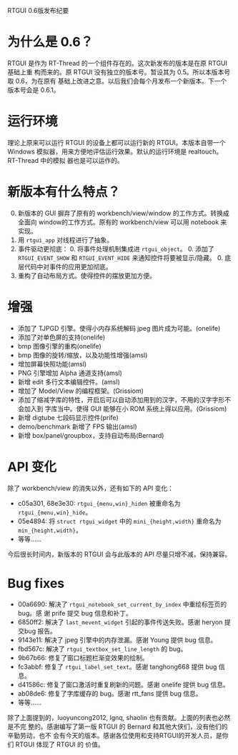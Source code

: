 RTGUI 0.6版发布纪要

# 为什么是 0.6？

RTGUI 是作为 RT-Thread 的一个组件存在的。这次新发布的版本是在原 RTGUI 基础上重
构而来的。原 RTGUI 没有独立的版本号。暂设其为 0.5。所以本版本号取 0.6，为在原有
基础上改进之意。以后我们会每个月发布一个新版本。下一个版本号会是 0.6.1。

# 运行环境

理论上原来可以运行 RTGUI 的设备上都可以运行新的 RTGUI。本版本自带一个 Windows
模拟器，用来方便地评估运行效果。默认的运行环境是 realtouch。RT-Thread 中的模拟
器也是可以运作的。

# 新版本有什么特点？

0. 新版本的 GUI 摒弃了原有的 workbench/view/window 的工作方式。转换成全面向
   window的工作方式。原有的 workbench/view 可以用 notebook 来实现。
0. 用 `rtgui_app` 对线程进行了抽象。
0. 事件驱动更彻底：
    0. 将事件处理机制集成进 `rtgui_object`。
    0. 添加了`RTGUI_EVENT_SHOW` 和 `RTGUI_EVENT_HIDE` 来通知控件将要被显示/隐藏。
    0. 底层代码中对事件的应用更加彻底。
0. 重构了自动布局方式。使得控件的摆放更加方便。

# 增强

- 添加了 TJPGD 引擎。使得小内存系统解码 jpeg 图片成为可能。(onelife)
- 添加了对单色屏的支持(onelife)
- bmp 图像引擎的重构(onelife)
- bmp 图像的旋转/缩放，以及功能性增强(amsl)
- 增加屏幕快照功能(amsl)
- PNG 引擎增加 Alpha 通道支持(amsl)
- 新增 edit 多行文本编辑控件。(amsl)
- 增加了 Model/View 的编程框架。(Grissiom)
- 添加了缩减字库的特性，开启后可以自动添加用到的汉字，不用的汉字字形不会加入到
  字库当中。使得 GUI 能够在小 ROM 系统上得以应用。(Grissiom)
- 新增 digtube 七段码显示控件(prife)
- demo/benchmark 新增了 FPS 输出(amsl)
- 新增 box/panel/groupbox，支持自动布局(Bernard)

# API 变化

除了 workbench/view 的消失以外，还有如下的 API 变化：

- c05a301, 68e3e30: `rtgui_{menu,win}_hiden` 被重命名为 `rtgui_{menu,win}_hide`。
- 05e4894: 将 `struct rtgui_widget` 中的 `mini_{height,width}` 重命名为 `min_{height,width}`。
- 等等……

今后很长时间内，新版本的 RTGUI 会与此版本的 API 尽量只增不减，保持兼容。

# Bug fixes

- 00a6690: 解决了 `rtgui_notebook_set_current_by_index` 中重绘标签页的 bug。感
  谢 prife 提交 bug 信息和补丁。
- 6850ff2: 解决了 `last_mevent_widget` 引起的事件传送失败。感谢 heryon 提交bug
  报告。
- 9143e11: 解决了 jpeg 引擎中的内存泄漏。感谢 Young 提供 bug 信息。
- fbd567c: 解决了 `rtgui_textbox_set_line_length` 的 bug。
- 9b67b66: 修复了窗口标题栏渐变效果的绘制。
- fc3abbf: 修复了 `rtgui_label_set_text`。感谢 tanghong668 提供 bug 信息。
- d41586c: 修复了窗口激活时重复刷新的问题。感谢 onelife 提供 bug 信息。
- ab08de6: 修复了字库缓存的 bug。感谢 rtt\_fans 提供 bug 信息。
- 等等……

除了上面提到的，luoyuncong2012, lgnq, shaolin 也有贡献。上面的列表也必然是不完
整的。感谢编写了第一版 RTGUI 的 Bernard 和其他大侠们，没有他们的辛勤劳动，也不
会有今天的版本。感谢各位使用和支持RTGUI的开发人员，是你们 RTGUI 体现了 RTGUI 的
价值。
